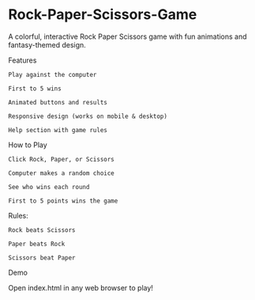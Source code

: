# Rock-Paper-Scissors-Game
A colorful, interactive Rock Paper Scissors game with fun animations and fantasy-themed design.

Features

    Play against the computer

    First to 5 wins

    Animated buttons and results

    Responsive design (works on mobile & desktop)

    Help section with game rules

How to Play

    Click Rock, Paper, or Scissors

    Computer makes a random choice

    See who wins each round

    First to 5 points wins the game

Rules:

    Rock beats Scissors

    Paper beats Rock

    Scissors beat Paper

Demo

Open index.html in any web browser to play!
